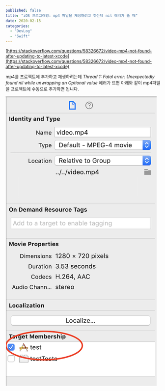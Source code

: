 ```yaml
---
published: false
title: "iOS 프로그래밍: mp4 파일을 재생하려고 하는데 nil 에러가 뜰 때"
date: 2020-02-15
categories: 
  - "DevLog"
  - "Swift"
---
```


[https://stackoverflow.com/questions/58326672/video-mp4-not-found-after-updating-to-latest-xcode](https://stackoverflow.com/questions/58326672/video-mp4-not-found-after-updating-to-latest-xcode)

mp4를 프로젝트에 추가하고 재생하려는데 _Thread 1: Fatal error: Unexpectedly found nil while unwrapping an Optional value_ 에러가 뜨면 아래와 같이 mp4파일을 프로젝트에 수동으로 추가하면 됩니다.

![](./assets/img/wp-content/uploads/2020/02/IN5IN.png)
